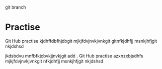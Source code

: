 git branch
# Practise
Git Hub practise kjdhffdbfhjdbgit 
mjkjfdvjnvkjvnkgit gitnfkjdhfjj
msnkjhfjgit 
nkjdshsd


jkdsbdvu
mnfbfkjcbvkjjnvkjgit add .
Git Hub practise azxnzxbjsdhfs
mjkjfdvjnvkjvnkgit nfkjdhfjj
msnkjhfjgit 
nkjdshsd
